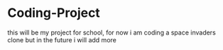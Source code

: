 # Coding-Project
this will be my project for school, for now i am coding a space invaders clone but in the future i will add more

